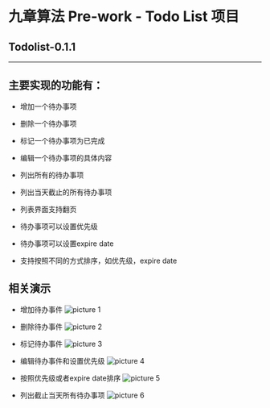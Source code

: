 # 九章算法 Pre-work - Todo List 项目
## Todolist-0.1.1
---

## 主要实现的功能有：
- 增加一个待办事项
- 删除一个待办事项
- 标记一个待办事项为已完成
- 编辑一个待办事项的具体内容
- 列出所有的待办事项
- 列出当天截止的所有待办事项

- 列表界面支持翻页
- 待办事项可以设置优先级
- 待办事项可以设置expire date
- 支持按照不同的方式排序，如优先级，expire date

## 相关演示

+ 增加待办事件
![picture 1](https://github.com/JackTang816/todolist-v2/blob/master/creat.gif "增加待办事件")

+ 删除待办事件
![picture 2](https://github.com/JackTang816/todolist-v2/blob/master/delete.gif "删除待办事件")

+ 标记待办事件
![picture 3](https://github.com/JackTang816/todolist-v2/blob/master/mark.gif "标记待办事件")

+ 编辑待办事件和设置优先级
![picture 4](https://github.com/JackTang816/todolist-v2/blob/master/update.gif "编辑待办事件")

+ 按照优先级或者expire date排序
![picture 5](https://github.com/JackTang816/todolist-v2/blob/master/orderList.gif "编辑待办事件")

+ 列出截止当天所有待办事项
![picture 6](https://github.com/JackTang816/todolist-v2/blob/master/filterToday.gif "编辑待办事件")

